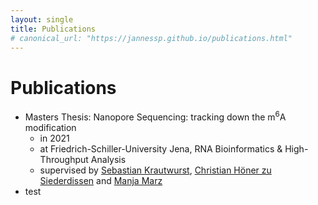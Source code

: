 ```yaml
---
layout: single
title: Publications
# canonical_url: "https://jannessp.github.io/publications.html"
---
```


# Publications

- Masters Thesis: Nanopore Sequencing: tracking down the m<sup>6</sup>A modification
    - in 2021
    - at Friedrich-Schiller-University Jena, RNA Bioinformatics & High-Throughput Analysis
    - supervised by [Sebastian Krautwurst](https://github.com/RaverJay), [Christian Höner zu Siederdissen](http://www.bioinf.uni-leipzig.de/~choener/) and [Manja Marz](https://www.rna.uni-jena.de)
- test

